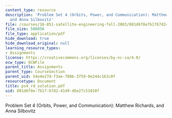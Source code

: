 ```yaml
---
content_type: resource
description: 'Problem Set 4 (Orbits, Power, and Communication): Matthew Richards,
  and Anna Silbovitz'
file: /courses/16-851-satellite-engineering-fall-2003/801d6f8e7b1767d24149d6e27c51010f_ps4_rd_solution.pdf
file_size: 508056
file_type: application/pdf
hide_download: true
hide_download_original: null
learning_resource_types:
- Assignments
license: https://creativecommons.org/licenses/by-nc-sa/4.0/
ocw_type: OCWFile
parent_title: Assignments
parent_type: CourseSection
parent_uid: 54e4e27d-f3ae-708b-3759-0e244c163c0f
resourcetype: Document
title: ps4_rd_solution.pdf
uid: 801d6f8e-7b17-67d2-4149-d6e27c51010f
---
```

Problem Set 4 (Orbits, Power, and Communication): Matthew Richards, and Anna Silbovitz